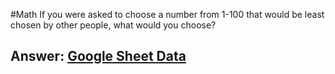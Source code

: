 #Math
If you were asked to choose a number from 1-100 that would be least chosen by other people, what would you choose?
## Answer: [Google Sheet Data](https://docs.google.com/spreadsheets/d/1NTOiUlboFtkNHGVFqIqecYehPac2mBstergoH2rITZA/edit#gid=0)
